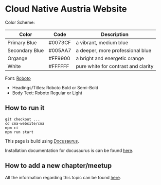 # Cloud Native Austria Website

Color Scheme:

| Color             | Code      | Description                           |
| ----------------- | --------- | ------------------------------------- |
| Primary Blue      | #0073CF   | a vibrant, medium blue                |
| Secondary Blue    | #005AA7   | a deeper, more professional blue      |
| Organge           | #FF9900   | a bright and energetic orange         |
| White             | #FFFFFF   | pure white for contrast and clarity   |

Font: [Roboto](https://fonts.google.com/specimen/Roboto)

- Headings/Titles: Roboto Bold or Semi-Bold
- Body Text: Roboto Regular or Light

## How to run it
```
git checkout ...
cd cna-website/cna
npm ci
npm run start
```

This page is build using [Docusaurus](https://docusaurus.io).

Installation documentation for docusaurus is can be found [here](https://docusaurus.io/docs/installation).

## How to add a new chapter/meetup

All the information regarding this topic can be found [here](./CONTRIBUTING.md).
